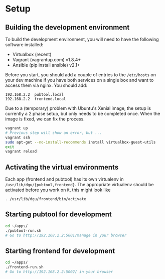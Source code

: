 
# Setup

## Building the development environment

To build the development environment, you will need to have the following 
software installed:

* Virtualbox (recent)
* Vagrant (vagrantup.com) v1.8.4+
* Ansible (pip install ansible) v2.1+

Before you start, you should add a couple of entries to the ```/etc/hosts``` on your dev 
machine if you have both services on a single box and want to access them via nginx.
You should add:

```
192.168.2.2  pubtool.local
192.168.2.2  frontend.local
```

Due to a (temporary) problem with Ubuntu's Xenial image, the setup is 
currently a 2 phase setup, but only needs to be completed once. When 
the image is fixed, we can fix the process.

```bash
vagrant up
# Previous step will show an error, but ...
vagrant ssh
sudo apt-get --no-install-recommends install virtualbox-guest-utils
exit
vagrant reload
```

## Activating the virtual environments

Each app (frontend and pubtool) has its own virtualenv in ```/usr/lib/dgu/{pubtool,frontend}```. The appropriate virtualenv should be activated before you work on it, this might look like 

```
. /usr/lib/dgu/frontend/bin/activate
```

## Starting pubtool for development

```bash
cd ~/apps/
./pubtool-run.sh
# Go to http://192.168.2.2:5001/manage in your browser
```

## Starting frontend for development

```bash
cd ~/apps/
./frontend-run.sh
# Go to http://192.168.2.2:5002/ in your browser
```